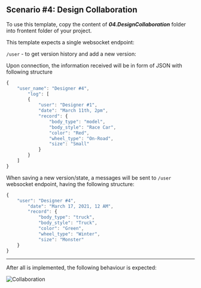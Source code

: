 ## Scenario #4: Design Collaboration

To use this template, copy the content of **_04.DesignCollaboration_** folder into frontent folder of your project.

This template expects a single websocket endpoint:

`/user` - to get version history and add a new version:

Upon connection, the information received will be in form of JSON with following structure

```javascript
{
    "user_name": "Designer #4",
        "log": [
        {
            "user": "Designer #1",
            "date": "March 11th, 2pm",
            "record": {
                "body_type": "model",
                "body_style": "Race Car",
                "color": "Red",
                "wheel_type": "On-Road",
                "size": "Small"
            }
        }
    ]
}
```

When saving a new version/state, a messages will be sent to `/user` websocket endpoint, having the following structure:

```javascript
{
    "user": "Designer #4",
        "date": "March 17, 2021, 12 AM",
        "record": {
            "body_type": "truck",
            "body_style": "Truck",
            "color": "Green",
            "wheel_type": "Winter",
            "size": "Monster"
    }
}
```
------

After all is implemented, the following behaviour is expected:

![Collaboration](https://user-images.githubusercontent.com/969404/111416280-fc021a00-86b9-11eb-8771-3792b3859f95.gif)
